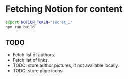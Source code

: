 Fetching Notion for content
====

```bash
export NOTION_TOKEN="secret_…"
npm run build 
```

## TODO

- Fetch list of authors.
- Fetch list of links.
- TODO: store author pictures, if not available locally.
- TODO: store page icons
